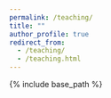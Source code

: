 ```yaml
---
permalink: /teaching/
title: ""
author_profile: true
redirect_from: 
  - /teaching/
  - /teaching.html
---
```


{% include base_path %}
